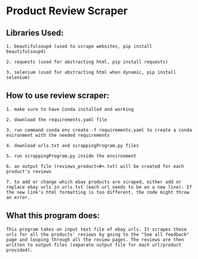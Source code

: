 # Product Review Scraper

## Libraries Used:

    1. beautifulsoup4 (used to scrape websites, pip install beautifulsoup4)

    2. requests (used for abstracting html, pip install requests)

    3. selenium (used for abstracting html when dynamic, pip install selenium)


## How to use review scraper:

    1. make sure to have Conda installed and working

    2. download the requirements.yaml file

    3. run command conda env create -f requirements.yaml to create a conda evironment with the needed requirements

    4. download urls.txt and scrappingProgram.py files

    5. run scrappingProgram.py inside the environment

    6. an output file (reviews_product<#>.txt) will be created for each product's reviews

    7. to add or change which ebay products are scraped, either add or replace ebay urls in urls.txt (each url needs to be on a new line). If the new link's html formatting is too different, the code might throw an error.


## What this program does:

    
    This program takes an input text file of ebay urls. It scrapes those urls for all the products' reviews by going to the "See all feedback" page and looping through all the review pages. The reviews are then written to output files (separate output file for each url/product provided).